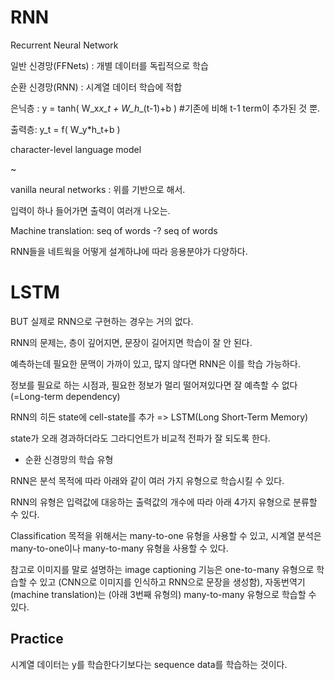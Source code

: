 # RNN

Recurrent Neural Network

일반 신경망(FFNets) : 개별 데이터를 독립적으로 학습

순환 신경망(RNN) : 시계열 데이터 학습에 적합

은닉층 : y = tanh(  W_x*x_t + W_h*_(t-1)+b  )    #기존에 비해 t-1 term이 추가된 것 뿐.

출력층: y_t = f(  W_y*h_t+b  )

character-level language model

~

vanilla neural networks : 위를 기반으로 해서.

입력이 하나 들어가면 출력이 여러개 나오는.

Machine translation: seq of words -? seq of words

RNN들을 네트웍을 어떻게 설계하냐에 따라 응용분야가 다양하다.



# LSTM

BUT 실제로 RNN으로 구현하는 경우는 거의 없다.

RNN의 문제는, 층이 깊어지면, 문장이 길어지면 학습이 잘 안 된다.

예측하는데 필요한 문맥이 가까이 있고, 많지 않다면 RNN은 이를 학습 가능하다.

정보를 필요로 하는 시점과, 필요한 정보가 멀리 떨어져있다면 잘 예측할 수 없다 (=Long-term dependency)

RNN의 히든 state에 cell-state를 추가 => LSTM(Long Short-Term Memory)

state가 오래 경과하더라도 그라디언트가 비교적 전파가 잘 되도록 한다.



- 순환 신경망의 학습 유형

RNN은 분석 목적에 따라 아래와 같이 여러 가지 유형으로 학습시킬 수 있다.

RNN의 유형은 입력값에 대응하는 출력값의 개수에 따라 아래 4가지 유형으로 분류할 수 있다.



Classification 목적을 위해서는 many-to-one 유형을 사용할 수 있고, 시계열 분석은 many-to-one이나 many-to-many 유형을 사용할 수 있다.

참고로 이미지를 말로 설명하는 image captioning 기능은 one-to-many 유형으로 학습할 수 있고 (CNN으로 이미지를 인식하고 RNN으로 문장을 생성함), 자동번역기 (machine translation)는 (아래 3번째 유형의) many-to-many 유형으로 학습할 수 있다.

## Practice

시계열 데이터는 y를 학습한다기보다는 sequence data를 학습하는 것이다.